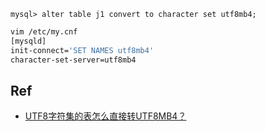 
```mysql
mysql> alter table j1 convert to character set utf8mb4;
```

```bash
vim /etc/my.cnf
[mysqld]
init-connect='SET NAMES utf8mb4'
character-set-server=utf8mb4
```

## Ref

- [UTF8字符集的表怎么直接转UTF8MB4？](http://mp.weixin.qq.com/s/VWVKy16gMJ_kFeICsyMiVw)

